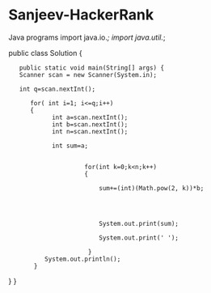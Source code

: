 # Sanjeev-HackerRank
Java programs
import java.io.*;
import java.util.*;

public class Solution {

       public static void main(String[] args) {
       Scanner scan = new Scanner(System.in);
       
       int q=scan.nextInt();
          
          for( int i=1; i<=q;i++)
          {
                int a=scan.nextInt();
                int b=scan.nextInt();
                int n=scan.nextInt(); 
                              
                int sum=a;
                
                
                         for(int k=0;k<n;k++)
                         {
                      
                             sum+=(int)(Math.pow(2, k))*b;
              
                          
               
               
                             System.out.print(sum);
                         
                             System.out.print(' ');
               
                          }           
              System.out.println();
           }
}
}
